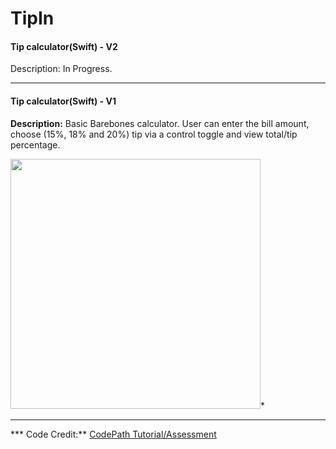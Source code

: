 # TipIn



#### **Tip calculator(Swift) - V2**

Description: In Progress.



------



#### **Tip calculator(Swift) - V1**

**Description:** Basic Barebones calculator. User can enter the bill amount, choose (15%, 18% and 20%) tip via a control toggle and view total/tip percentage. 

<img src="https://res.cloudinary.com/b1917/image/upload/v1599334639/TipIn_V1_nal1pm.gif" width="400" align="align"/>*

------

*** Code Credit:** [CodePath Tutorial/Assessment](https://courses.codepath.org/snippets/ios_university/prework)
